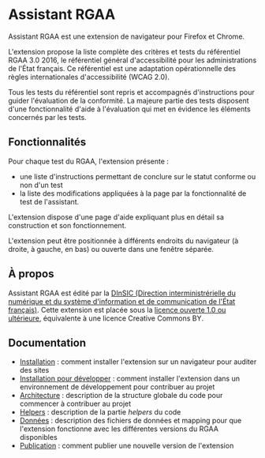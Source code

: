 # Assistant RGAA


Assistant RGAA est une extension de navigateur pour Firefox et Chrome.

L'extension propose la liste complète des critères et tests du référentiel RGAA 3.0 2016, le référentiel général d'accessibilité pour les administrations de l'État français. Ce référentiel est une adaptation opérationnelle des règles internationales d'accessibilité (WCAG 2.0).

Tous les tests du référentiel sont repris et accompagnés d'instructions pour guider l'évaluation de la conformité. La majeure partie des tests disposent d'une fonctionnalité d'aide à l'évaluation qui met en évidence les éléments concernés par les tests.

## Fonctionnalités

Pour chaque test du RGAA, l'extension présente :

* une liste d'instructions permettant de conclure sur le statut conforme ou non d'un test
* la liste des modifications appliquées à la page par la fonctionnalité de test de l'assistant.

L'extension dispose d'une page d'aide expliquant plus en détail sa construction et son fonctionnement.

L'extension peut être positionnée à différents endroits du navigateur (à droite, à gauche, en bas) ou ouverte dans une fenêtre séparée.

## À propos

Assistant RGAA est édité par la [DInSIC (Direction interministrérielle du numérique et du système d'information et de communication de l'État français)](http://www.modernisation.gouv.fr/). Cette extension est placée sous la [licence ouverte 1.0 ou ultérieure](https://www.etalab.gouv.fr/licence-ouverte-open-licence), équivalente à une licence <span lang="en">Creative Commons BY</span>.

## Documentation

* [Installation](doc/installation.md) : comment installer l'extension sur un navigateur pour auditer des sites
* [Installation pour développer](doc/installation-dev.md) : comment installer l'extension dans un environnement de développement pour contribuer au projet
* [Architecture](doc/architecture.md) : description de la structure globale du code pour commencer à contribuer au projet
* [Helpers](doc/helpers.md) : description de la partie *helpers* du code
* [Données](doc/donnees.md) : description des fichiers de données et mapping pour que l'extension fonctionne avec les différentes versions du RGAA disponibles
* [Publication](doc/publication.md) : comment publier une nouvelle version de l'extension
